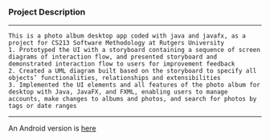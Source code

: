 ### Project Description
___
```
This is a photo album desktop app coded with java and javafx, as a project for CS213 Software Methodology at Rutgers University
1. Prototyped the UI with a storyboard containing a sequence of screen diagrams of interaction flow, and presented storyboard and demonstrated interaction flow to users for improvement feedback
2. Created a UML diagram built based on the storyboard to specify all objects’ functionalities, relationships and extensibilities
3. Implemented the UI elements and all features of the photo album for desktop with Java, JavaFX, and FXML, enabling users to manage accounts, make changes to albums and photos, and search for photos by tags or date ranges
```
---
An Android version is [here](https://github.com/XiaoweiZhang-0/Android-Photo-Album)
